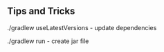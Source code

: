 ## Tips and Tricks

./gradlew useLatestVersions - update dependencies

./gradlew run  - create jar file

